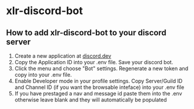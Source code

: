 # xlr-discord-bot

## How to add xlr-discord-bot to your discord server

1. Create a new application at [discord.dev](https://discord.com/developers/applications)
2. Copy the Application ID into your .env file. Save your discord bot.
3. Click the menu and choose "Bot" settings. Regenerate a new token and copy into your .env file.
4. Enable Developer mode in your profile settings. Copy Server/Guild ID and Channel ID (if you want the browsable inteface) into your .env file
5. If you have prestaged a nav and message id paste them into the .env otherwise leave blank and they will automatically be populated